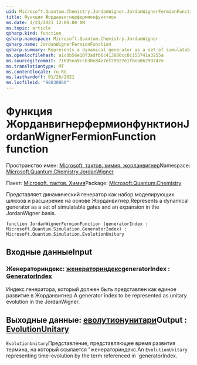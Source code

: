 ```yaml
---
uid: Microsoft.Quantum.Chemistry.JordanWigner.JordanWignerFermionFunction
title: Функция Жорданвигнерфермионфунктион
ms.date: 1/23/2021 12:00:00 AM
ms.topic: article
qsharp.kind: function
qsharp.namespace: Microsoft.Quantum.Chemistry.JordanWigner
qsharp.name: JordanWignerFermionFunction
qsharp.summary: Represents a dynamical generator as a set of simulatable gates and an expansion in the JordanWigner basis.
ms.openlocfilehash: a1c0b56e18f3adfb6c413880cc0c155741a3255a
ms.sourcegitcommit: 71605ea9cc630e84e7ef29027e1f0ea06299747e
ms.translationtype: MT
ms.contentlocale: ru-RU
ms.lasthandoff: 01/26/2021
ms.locfileid: "98838860"
---
```

# <a name="jordanwignerfermionfunction-function"></a><span data-ttu-id="15bc3-102">Функция Жорданвигнерфермионфунктион</span><span class="sxs-lookup"><span data-stu-id="15bc3-102">JordanWignerFermionFunction function</span></span>

<span data-ttu-id="15bc3-103">Пространство имен: [Microsoft. тактов. химия. жорданвигнер](xref:Microsoft.Quantum.Chemistry.JordanWigner)</span><span class="sxs-lookup"><span data-stu-id="15bc3-103">Namespace: [Microsoft.Quantum.Chemistry.JordanWigner](xref:Microsoft.Quantum.Chemistry.JordanWigner)</span></span>

<span data-ttu-id="15bc3-104">Пакет: [Microsoft. тактов. Химия](https://nuget.org/packages/Microsoft.Quantum.Chemistry)</span><span class="sxs-lookup"><span data-stu-id="15bc3-104">Package: [Microsoft.Quantum.Chemistry](https://nuget.org/packages/Microsoft.Quantum.Chemistry)</span></span>


<span data-ttu-id="15bc3-105">Представляет динамический генератор как набор моделирующих шлюзов и расширение на основе Жорданвигнер.</span><span class="sxs-lookup"><span data-stu-id="15bc3-105">Represents a dynamical generator as a set of simulatable gates and an expansion in the JordanWigner basis.</span></span>

```qsharp
function JordanWignerFermionFunction (generatorIndex : Microsoft.Quantum.Simulation.GeneratorIndex) : Microsoft.Quantum.Simulation.EvolutionUnitary
```


## <a name="input"></a><span data-ttu-id="15bc3-106">Входные данные</span><span class="sxs-lookup"><span data-stu-id="15bc3-106">Input</span></span>

### <a name="generatorindex--generatorindex"></a><span data-ttu-id="15bc3-107">Женераториндекс: [женераториндекс](xref:Microsoft.Quantum.Simulation.GeneratorIndex)</span><span class="sxs-lookup"><span data-stu-id="15bc3-107">generatorIndex : [GeneratorIndex](xref:Microsoft.Quantum.Simulation.GeneratorIndex)</span></span>

<span data-ttu-id="15bc3-108">Индекс генератора, который должен быть представлен как единое развитие в Жорданвигнер.</span><span class="sxs-lookup"><span data-stu-id="15bc3-108">A generator index to be represented as unitary evolution in the JordanWigner.</span></span>



## <a name="output--evolutionunitary"></a><span data-ttu-id="15bc3-109">Выходные данные: [еволутионунитари](xref:Microsoft.Quantum.Simulation.EvolutionUnitary)</span><span class="sxs-lookup"><span data-stu-id="15bc3-109">Output : [EvolutionUnitary](xref:Microsoft.Quantum.Simulation.EvolutionUnitary)</span></span>

<span data-ttu-id="15bc3-110">`EvolutionUnitary`Представление, представляющее время развития термина, на который ссылается "женераториндекс.</span><span class="sxs-lookup"><span data-stu-id="15bc3-110">An `EvolutionUnitary` representing time-evolution by the term referenced in \`generatorIndex.</span></span>